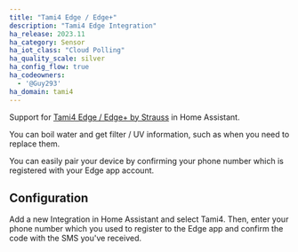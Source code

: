 ```yaml
---
title: "Tami4 Edge / Edge+"
description: "Tami4 Edge Integration"
ha_release: 2023.11
ha_category: Sensor
ha_iot_class: "Cloud Polling"
ha_quality_scale: silver
ha_config_flow: true
ha_codeowners:
  - '@Guy293'
ha_domain: tami4
---
```


Support for [Tami4 Edge / Edge+ by Strauss](https://www.tami4.co.il/tami4edge-collection) in Home Assistant.

You can boil water and get filter / UV information, such as when you need to replace them.

You can easily pair your device by confirming your phone number which is registered with your Edge app account.

## Configuration

Add a new Integration in Home Assistant and select Tami4.
Then, enter your phone number which you used to register
to the Edge app and confirm the code with the SMS you've received.
